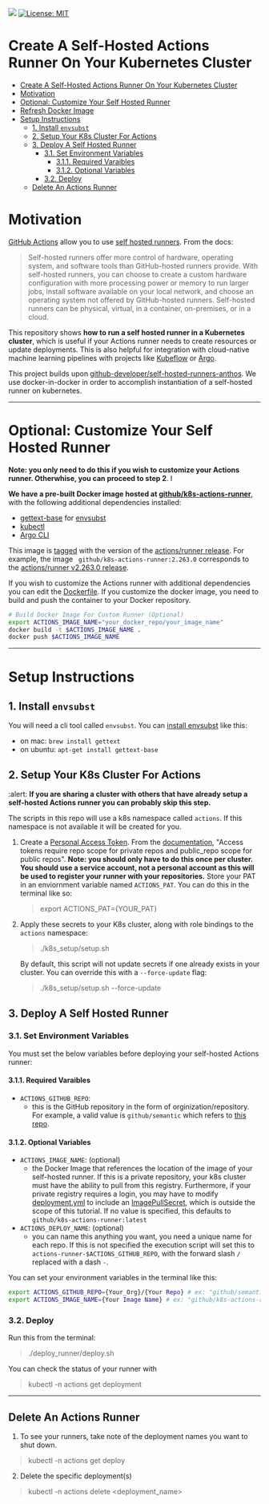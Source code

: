 ![](https://github.com/machine-learning-apps/self-hosted-k8s-runner/workflows/Update-Image/badge.svg) [![License: MIT](https://img.shields.io/badge/License-MIT-blue.svg)](https://opensource.org/licenses/MIT)

# Create A Self-Hosted Actions Runner On Your Kubernetes Cluster

<!-- TOC depthFrom:1 depthTo:6 withLinks:1 updateOnSave:1 orderedList:0 -->

- [Create A Self-Hosted Actions Runner On Your Kubernetes Cluster](#create-a-self-hosted-actions-runner-on-your-kubernetes-cluster)
- [Motivation](#motivation)
- [Optional: Customize Your Self Hosted Runner](#optional-customize-your-self-hosted-runner)
- [Refresh Docker Image](#refresh-docker-image)
- [Setup Instructions](#setup-instructions)
	- [1. Install `envsubst`](#1-install-envsubst)
	- [2. Setup Your K8s Cluster For Actions](#2-setup-your-k8s-cluster-for-actions)
	- [3. Deploy A Self Hosted Runner](#3-deploy-a-self-hosted-runner)
		- [3.1. Set Environment Variables](#31-set-environment-variables)
			- [3.1.1. Required Varaibles](#311-required-varaibles)
			- [3.1.2. Optional Variables](#312-optional-variables)
		- [3.2. Deploy](#32-deploy)
	- [Delete An Actions Runner](#delete-an-actions-runner)

<!-- /TOC -->

# Motivation

[GitHub Actions](https://github.com/features/actions) allow you to use [self hosted runners](https://help.github.com/en/actions/hosting-your-own-runners/about-self-hosted-runners).  From the docs:

> Self-hosted runners offer more control of hardware, operating system, and software tools than GitHub-hosted runners provide. With self-hosted runners, you can choose to create a custom hardware configuration with more processing power or memory to run larger jobs, install software available on your local network, and choose an operating system not offered by GitHub-hosted runners. Self-hosted runners can be physical, virtual, in a container, on-premises, or in a cloud.

This repository shows **how to run a self hosted runner in a Kubernetes cluster**, which is useful if your Actions runner needs to create resources or update deployments.  This is also helpful for integration with cloud-native machine learning pipelines with projects like [Kubeflow](https://www.kubeflow.org/) or [Argo](https://argoproj.github.io/).  

This project builds upon [github-developer/self-hosted-runners-anthos](https://github.com/github-developer/self-hosted-runners-anthos).  We use docker-in-docker in order to accomplish instantiation of a self-hosted runner on kubernetes.

___

# Optional: Customize Your Self Hosted Runner

**Note: you only need to do this if you wish to customize your Actions runner.  Otherwhise, you can proceed to step 2**. I

**We have a pre-built Docker image hosted at [github/k8s-actions-runner](https://hub.docker.com/r/github/k8s-actions-runner)**, with the following additional dependencies installed:

- [gettext-base](https://www.gnu.org/software/gettext/) for [envsubst](https://manpages.debian.org/stretch/gettext-base/envsubst.1.en.html)
- [kubectl](https://kubernetes.io/docs/reference/kubectl/overview/)
- [Argo CLI](https://github.com/argoproj/argo/releases)

This image is [tagged](https://hub.docker.com/r/github/k8s-actions-runner/tags) with the version of the [actions/runner release](https://github.com/actions/runner/releases/).  For example, the image ` github/k8s-actions-runner:2.263.0` corresponds to the [actions/runner v2.263.0 release](https://github.com/actions/runner/releases/tag/v2.263.0).

If you wish to customize the Actions runner with additional dependencies you can edit the [Dockerfile](./Dockerfile).  If you customize the docker image, you need to build and push the container to your Docker repository.

```bash
# Build Docker Image For Custom Runner (Optional)
export ACTIONS_IMAGE_NAME="your_docker_repo/your_image_name"
docker build -t $ACTIONS_IMAGE_NAME .
docker push $ACTIONS_IMAGE_NAME
```
___

# Setup Instructions

##  1. Install `envsubst`

You will need a cli tool called `envsubst`.  You can [install envsubst](https://command-not-found.com/envsubst) like this:

- on mac: `brew install gettext`
- on ubuntu: `apt-get install gettext-base`

##  2. Setup Your K8s Cluster For Actions

:alert: **If you are sharing a cluster with others that have already setup a self-hosted Actions runner you can probably skip this step.**

The scripts in this repo will use a k8s namespace called `actions`.  If this namespace is not available it will be created for you.

1. Create a [Personal Access Token](https://help.github.com/en/github/authenticating-to-github/creating-a-personal-access-token-for-the-command-line). From the [documentation](https://developer.github.com/v3/actions/self_hosted_runners/), "Access tokens require repo scope for private repos and public_repo scope for public repos".  **Note: you should only have to do this once per cluster.  You should use a service account, not a personal account as this will be used to register your runner with your repositories.**  Store your PAT in an enviornment variable named `ACTIONS_PAT`.  You can do this in the terminal like so:

    > export ACTIONS_PAT={YOUR_PAT}

2. Apply these secrets to your K8s cluster, along with role bindings to the `actions` namespace:

    > ./k8s_setup/setup.sh


    By default, this script will not update secrets if one already exists in your cluster.  You can override this with a `--force-update` flag:

    > ./k8s_setup/setup.sh --force-update

##  3. Deploy A Self Hosted Runner


###  3.1. Set Environment Variables

You must set the below variables before deploying your self-hosted Actions runner:

####  3.1.1. Required Varaibles

- `ACTIONS_GITHUB_REPO`:
  - this is the GitHub repository in the form of orginization/repository.  For example, a valid value is `github/semantic` which refers to [this repo](https://github.com/github/semantic).

####  3.1.2. Optional Variables
- `ACTIONS_IMAGE_NAME`: (optional)
  - the Docker Image that references the location of the image of your self-hosted runner.  If this is a private repository, your k8s cluster must have the ability to pull from this registry.  Furthermore, if your private registry requires a login, you may have to modify [deployment.yml](./deploy_runner/deployment.yml) to include an [ImagePullSecret](https://kubernetes.io/docs/tasks/configure-pod-container/pull-image-private-registry/), which is outside the scope of this tutorial.  If no value is specified, this defaults to `github/k8s-actions-runner:latest`
- `ACTIONS_DEPLOY_NAME`: (optional)
  - you can name this anything you want, you need a unique name for each repo.  If this is not specified the execution script will set this to `actions-runner-$ACTIONS_GITHUB_REPO`, with the forward slash `/` replaced with a dash `-`.

You can set your environment variables in the terminal like this:

```bash
export ACTIONS_GITHUB_REPO={Your_Org}/{Your Repo} # ex: "github/semantic"
export ACTIONS_IMAGE_NAME={Your Image Name} # ex: "github/k8s-actions-runner:2.263.0"
```

###  3.2. Deploy

Run this from the terminal:

> ./deploy_runner/deploy.sh

You can check the status of your runner with

> kubectl -n actions get deployment

___

##  Delete An Actions Runner

1. To see your runners, take note of the deployment names you want to shut down.

> kubectl -n actions get deploy

2. Delete the specific deployment(s)

> kubectl -n actions delete <deployment_name>
